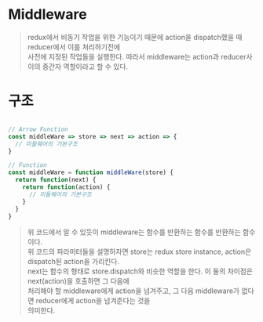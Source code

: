 # Middleware
> redux에서 비동기 작업을 위한 기능이기 때문에 action을 dispatch했을 때 reducer에서 이를 처리하기전에  
> 사전에 지정된 작업들을 실행한다. 따라서 middleware는 action과 reducer사이의 중간자 역할이라고 할 수 있다.

# 구조
```js

// Arrow Function
const middleWare => store => next => action => {
  // 미들웨어의 기본구조
}

// Function
const middleWare = function middleWare(store) {
  return function(next) {
    return function(action) {
      // 미들웨어의 기본구조
    }
  }
}
```
> 위 코드에서 알 수 있듯이 middleware는 함수를 반환하는 함수를 반환하는 함수이다.  
> 위 코드의 파라미터들을 설명하자면 store는 redux store instance, action은 dispatch된 action을 가리킨다.  
> next는 함수의 형태로 store.dispatch와 비슷한 역할을 한다. 이 둘의 차이점은 next(action)을 호출하면 그 다음에  
> 처리해야 할 middleware에게 action을 넘겨주고, 그 다음 middleware가 없다면 reducer에게 action을 넘겨준다는 것을  
> 의미한다.
